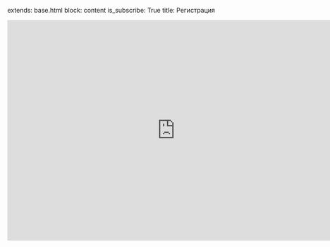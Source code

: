 extends: base.html
block: content
is_subscribe: True
title: Регистрация

<iframe src="https://docs.google.com/forms/d/13awyLNYo9Vh0nbAIErydY5TGo2eFuu9zfeQ6NilcCn0/viewform?embedded=true" width="760" height="500" frameborder="0" marginheight="0" marginwidth="0">Loading...</iframe>
